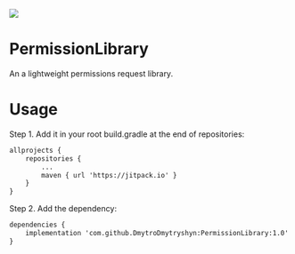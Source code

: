 [![](https://jitpack.io/v/DmytroDmytryshyn/PermissionLibrary.svg)](https://jitpack.io/#DmytroDmytryshyn/PermissionLibrary)
# PermissionLibrary

An a lightweight permissions request library.

# Usage

Step 1. Add it in your root build.gradle at the end of repositories:

```xml
allprojects {
    repositories {
        ...
        maven { url 'https://jitpack.io' }
    }
}
```
  
Step 2. Add the dependency:
```xml
dependencies {
    implementation 'com.github.DmytroDmytryshyn:PermissionLibrary:1.0'
}
```
